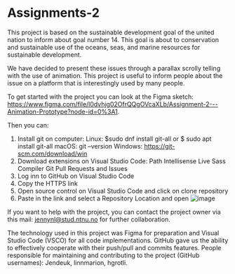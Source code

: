 # Assignments-2
This project is based on the sustainable development goal of the united nation to inform about goal number 14. This goal is about to conservation and sustainable use of the oceans, seas, and marine resources for sustainable development.

We have decided to present these issues through a parallax scrolly telling with the use of animation.
This project is useful to inform people about the issue on a platform that is interestingly used by many people.

To get started with the project you can look at the Figma sketch: https://www.figma.com/file/l0dvhjg02OfrQQgOVcaXLb/Assignment-2---Animation-Prototype?node-id=0%3A1. 

Then you can:
1.	Install git on computer:
Linux: $sudo dnf install git-all or $ sudo apt install git-all
macOS: git –version
Windows: https://git-scm.com/download/win
2.	Download extensions on Visual Studio Code:
Path Intellisense
Live Sass Compiler
Git Pull Requests and Issues
3.	Log inn to GitHub on Visual Studio Code
4.	Copy the HTTPS link
5.	Open source control on Visual Studio Code and click on clone repository
6.	Paste in the link and select a Repository Location and open
![image](https://user-images.githubusercontent.com/99718817/157553895-2c9e66fe-a1bf-4461-8240-b54fd1ea28b7.png)

If you want to help with the project, you can contact the project owner via this mail: jennynl@stud.ntnu.no for further collaboration.

The technology used in this project was Figma for preparation and Visual Studio Code (VSCO) for all code implementations. GitHub gave us the ability to effectively cooperate with their push/pull and commits features.
People responsible for maintaining and contributing to the project (GitHub usernames): Jendeuk, linnmarion, hgrotli.
